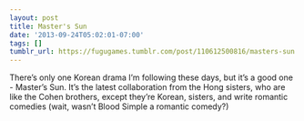 ```yaml
---
layout: post
title: Master's Sun
date: '2013-09-24T05:02:01-07:00'
tags: []
tumblr_url: https://fugugames.tumblr.com/post/110612500816/masters-sun
---
```

There’s only one Korean drama I’m following these days, but it’s a good one - Master’s Sun. It’s the latest collaboration from the Hong sisters, who are like the Cohen brothers, except they’re Korean, sisters, and write romantic comedies (wait, wasn’t Blood Simple a romantic comedy?)

